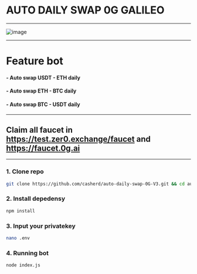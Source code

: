 # AUTO DAILY SWAP 0G GALILEO

---

![image](https://github.com/user-attachments/assets/476bbf4a-468b-4e09-87db-e1fc95704661)

---

# Feature bot
#### - Auto swap USDT - ETH daily
#### - Auto swap ETH - BTC daily
#### - Auto swap BTC - USDT daily

---

## Claim all faucet in https://test.zer0.exchange/faucet and https://faucet.0g.ai

---

### 1. Clone repo
```bash
git clone https://github.com/casherd/auto-daily-swap-0G-V3.git && cd auto-daily-swap-0G-V3
```
### 2. Install depedensy
```bash
npm install
```
### 3. Input your privatekey
```bash
nano .env
```
### 4. Running bot
```bash
node index.js
```
